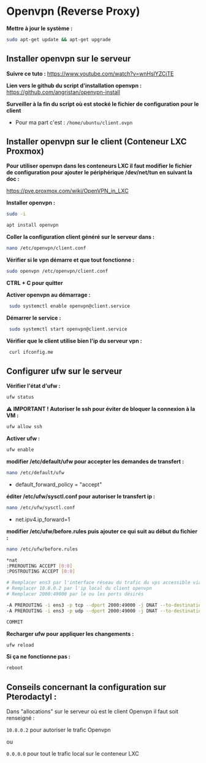 # Openvpn (Reverse Proxy)

**Mettre à jour le système :**

```bash
sudo apt-get update && apt-get upgrade
```
## Installer openvpn sur le serveur

**Suivre ce tuto :**
https://www.youtube.com/watch?v=wnHslYZCiTE

**Lien vers le github du script d'installation openvpn :**
https://github.com/angristan/openvpn-install

**Surveiller à la fin du script où est stocké le fichier de configuration pour le client**
- Pour ma part c'est : `/home/ubuntu/client.ovpn`

## Installer openvpn sur le client (Conteneur LXC Proxmox) 

**Pour utiliser openvpn dans les conteneurs LXC il faut modifier le fichier de configuration pour ajouter le périphérique /dev/net/tun en suivant la doc :**

https://pve.proxmox.com/wiki/OpenVPN_in_LXC

**Installer openvpn :**

```bash
sudo -i
```

```bash
apt install openvpn
```

**Coller la configuration client généré sur le serveur dans :**
```bash
nano /etc/openvpn/client.conf
```

**Vérifier si le vpn démarre et que tout fonctionne :**
```bash
sudo openvpn /etc/openvpn/client.conf
```

**CTRL + C pour quitter**

**Activer openvpn au démarrage :**
```bash
 sudo systemctl enable openvpn@client.service
```

**Démarrer le service :**
```bash
 sudo systemctl start openvpn@client.service
```

**Vérifier que le client utilise bien l'ip du serveur vpn :**
```bash
 curl ifconfig.me
```

## Configurer ufw sur le serveur

**Vérifier l'état d'ufw :**
```bash
ufw status
```

**⚠️ IMPORTANT ! Autoriser le ssh pour éviter de bloquer la connexion à la VM :**
```bash
ufw allow ssh
```

**Activer ufw :**
```bash
ufw enable
```

**modifier /etc/default/ufw pour accepter les demandes de transfert :**

```bash
nano /etc/default/ufw
```
- default_forward_policy = "accept"


**éditer /etc/ufw/sysctl.conf pour autoriser le transfert ip :**

```bash
nano /etc/ufw/sysctl.conf
```
- net.ipv4.ip_forward=1


**modifier /etc/ufw/before.rules puis ajouter ce qui suit au début du fichier :**

```bash
nano /etc/ufw/before.rules
```

```bash
*nat
:PREROUTING ACCEPT [0:0]
:POSTROUTING ACCEPT [0:0]

# Remplacer ens3 par l'interface réseau du trafic du vps accessible via l'ip publique (Visible avec la commande : ifconfig)
# Remplacer 10.8.0.2 par l'ip local du client openvpn
# Remplacer 2000:49000 par le ou les ports désirés

-A PREROUTING -i ens3 -p tcp --dport 2000:49000 -j DNAT --to-destination 10.8.0.2
-A PREROUTING -i ens3 -p udp --dport 2000:49000 -j DNAT --to-destination 10.8.0.2

COMMIT
```

**Recharger ufw pour appliquer les changements :**

```bash
ufw reload
```
**Si ça ne fonctionne pas :**
```bash
reboot
```

## Conseils concernant la configuration sur Pterodactyl :

Dans "allocations" sur le serveur où est le client Openvpn il faut soit renseigné : 

`10.8.0.2` pour autoriser le trafic Openvpn 

ou 

`0.0.0.0` pour tout le trafic local sur le conteneur LXC

